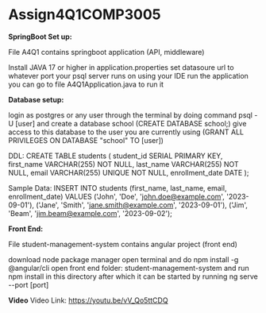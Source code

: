 # Assign4Q1COMP3005

**SpringBoot Set up:**

File A4Q1 contains springboot application (API, middleware)

Install JAVA 17 or higher
in application.properties set datasoure url to whatever port your psql server runs on
using your IDE run the application you can go to file A4Q1Application.java to run it

**Database setup:** 

login as postgres or  any user through the terminal by doing command psql -U [user] and create a database school (CREATE DATABASE school;)
give access to this database to the user you are currently using (GRANT ALL PRIVILEGES ON DATABASE "school" TO [user])

DDL:
CREATE TABLE students
	(
		student_id		SERIAL PRIMARY KEY, 
		first_name		VARCHAR(255) NOT NULL, 
		last_name		VARCHAR(255) NOT NULL, 
		email			VARCHAR(255) UNIQUE NOT NULL,
		enrollment_date		DATE
	);

Sample Data:
INSERT INTO students (first_name, last_name, email, enrollment_date) VALUES
('John', 'Doe', 'john.doe@example.com', '2023-09-01'),
('Jane', 'Smith', 'jane.smith@example.com', '2023-09-01'),
('Jim', 'Beam', 'jim.beam@example.com', '2023-09-02');

**Front End:**

File student-management-system contains angular project (front end)

download node package manager
open terminal and do npm install -g @angular/cli
open front end folder: student-management-system
and run npm install in this directory 
after which it can be started by running ng serve --port [port]

**Video**
Video Link: https://youtu.be/vV_Qo5ttCDQ
